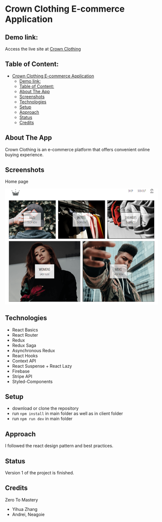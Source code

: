 # Crown Clothing E-commerce Application

## Demo link:
Access the live site at [Crown Clothing](https://crwn-live-jw.herokuapp.com/)

## Table of Content:

- [Crown Clothing E-commerce Application](#crown-clothing-e-commerce-application)
  - [Demo link:](#demo-link)
  - [Table of Content:](#table-of-content)
  - [About The App](#about-the-app)
  - [Screenshots](#screenshots)
  - [Technologies](#technologies)
  - [Setup](#setup)
  - [Approach](#approach)
  - [Status](#status)
  - [Credits](#credits)

## About The App
Crown Clothing is an e-commerce platform that offers convenient online buying experience.  

## Screenshots

Home page

![](./docs/img/home.png)

## Technologies
- React Basics
- React Router
- Redux
- Redux Saga
- Asynchronous Redux
- React Hooks
- Context API
- React Suspense + React Lazy
- Firebase
- Stripe API
- Styled-Components

## Setup
- download or clone the repository
- run `npm install` in main folder as well as in client folder
- run `npm run dev` in main folder 

## Approach
I followed the react design pattern and best practices.

## Status
Version 1 of the project is finished. 

## Credits
Zero To Mastery
- Yihua Zhang
- Andrei, Neagoie
